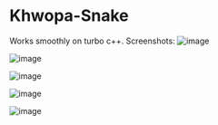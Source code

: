 # Khwopa-Snake
Works smoothly on turbo c++. 
Screenshots:
![image](https://user-images.githubusercontent.com/54242036/135562307-4a27ccc8-8941-4f2d-aa8e-2e4e8fdec95a.png)

![image](https://user-images.githubusercontent.com/54242036/135562338-ef516ca0-2670-42aa-844c-dbced4f256cc.png)

![image](https://user-images.githubusercontent.com/54242036/135562350-8ea6c4d6-bcce-43df-b9c4-a3b670446f29.png)

![image](https://user-images.githubusercontent.com/54242036/135562354-17957cb8-b89e-4ade-bb46-f41a6145ae98.png)

![image](https://user-images.githubusercontent.com/54242036/135562364-6711b937-7607-47de-831f-6ba1e153533e.png)
